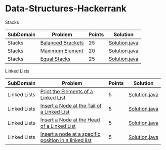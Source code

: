 # Data-Structures-Hackerrank

Stacks

| SubDomain     |    Problem    | Points |  Solution |
| ------------- | ------------- |------------- |------------ |
| Stacks  |[Balanced Brackets](https://www.hackerrank.com/challenges/balanced-brackets)  | 25 |[Solution.java](https://github.com/ssnitish/Data-Structures-Hackerrank/blob/master/Stacks/Balanced%20Brackets/Solution.java)|
| Stacks  |[Maximum Element](https://www.hackerrank.com/challenges/maximum-element)  | 20 |[Solution.java](https://github.com/ssnitish/Data-Structures-Hackerrank/blob/master/Stacks/Maximum%20Elements/Solution.java)|
| Stacks  |[Equal Stacks](https://www.hackerrank.com/challenges/equal-stacks)  | 25 |[Solution.java](https://github.com/ssnitish/Data-Structures-Hackerrank/blob/master/Stacks/Equal%20Stacks/Solution.java)|


Linked Lists


| SubDomain     |    Problem    | Points |  Solution |
| ------------- | ------------- |------------- |------------ |
| Linked Lists  |[Print the Elements of a Linked List ](https://www.hackerrank.com/challenges/print-the-elements-of-a-linked-list)  | 5 |[Solution.java](https://github.com/ssnitish/Data-Structures-Hackerrank/tree/master/Linked%20Lists/Print%20the%20Elements%20of%20a%20Linked%20List/Solution.java)|
| Linked Lists  |[Insert a Node at the Tail of a Linked List](https://www.hackerrank.com/challenges/insert-a-node-at-the-tail-of-a-linked-list)  | 5 |[Solution.java](https://github.com/ssnitish/Data-Structures-Hackerrank/tree/master/Linked%20Lists/Insert%20a%20Node%20at%20the%20Tail%20of%20a%20Linked%20List/Solution.java)|
| Linked Lists  |[Insert a Node at the Head of a Linked List](https://www.hackerrank.com/challenges/insert-a-node-at-the-head-of-a-linked-list)  | 5 |[Solution.java](https://github.com/ssnitish/Data-Structures-Hackerrank/tree/master/Linked%20Lists/Insert%20a%20node%20at%20the%20head%20of%20a%20linked%20list/Solution.java)|
| Linked Lists  |[Insert a node at a specific position in a linked list](https://www.hackerrank.com/challenges/insert-a-node-at-a-specific-position-in-a-linked-list)  | 5 |[Solution.java](https://github.com/ssnitish/Data-Structures-Hackerrank/tree/master/Linked%20Lists/Insert%20a%20node%20at%20a%20specific%20position%20in%20a%20linked%20list/Solution.java)|




